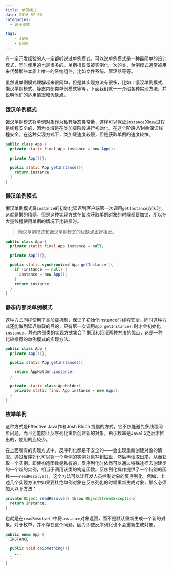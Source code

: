 ```yaml
---
title: 单例模式
date: 2016-07-06
categories:
  - 设计模式

tags:
    - Java
    - Enum
---
```


有一定开发经验的人一定都听说过单例模式，可以说单例模式是一种最简单的设计模式，同时使用的也是很多的。单例指仅仅被实例化一次的类，单例模式通常被用来代替那些本质上唯一的系统组件，比如文件系统、管理器等等。

<!--more-->

虽然说单例模式理解起来很简单，但是其实现方法有很多，比如：饿汉单例模式、懒汉单例模式、静态内部类单例模式等等，下面我们就一一介绍各种实现方法，并说明他们的适用情况和优缺点。

### 饿汉单例模式

饿汉单例模式将单例对象作为私有静态类常量，这样可以保证`instance`的`new`过程是线程安全的，因为类域是在类加载阶段进行初始化，在这个阶段JVM会保证线程安全。在这种实现方式下，类加载速度较慢，但是获取单例的速度较快。

```Java
public class App {
  private static final App instance = new App();

  private App(){};

  public static App getInstance(){
    return instance;
  }
}
```

### 懒汉单例模式

懒汉单例模式将`instance`的初始化延迟到客户端第一次调用`getInstance`方法时，这就是懒的精髓。但是这种实现方式在每次获取单例对象的时候都要加锁，所以在大量线程使用单例的情况下比较费时。

> 懒汉单例模式和饿汉单例模式的优缺点正好相反。

```Java
public class App {
  private static final App instance = null;

  private App(){};

  public static synchronized App getInstance(){
    if (instance == null) {
      instance = new App();
    }
    return instance;
  }
}
```

### 静态内部类单例模式

这种方式同样使用了类加载机制，保证了初始化instance时线程安全。同时这种方式还能做到延迟加载的目的，只有第一次调用`App getInstance()`时才会初始化`instance`，静态内部类的实现方式集合了懒汉和饿汉两种方法的优点，这是一种比较推荐的单例模式的实现方法。

```Java
public class App {
  private App(){};

  public static App getInstance(){

    return AppHolder.instance;
  }

  private static class AppHolder{
    private static final App instance = new App();
  }
}
```

### 枚举单例

 这种方式是Effective Java作者Josh Bloch 提倡的方式，它不仅能避免多线程同步问题，而且还能防止反序列化重新创建新的对象，由于枚举是Java1.5之后才推出的，使用的比较少。

 在上面所有的实现方式中，反序列化都是不安全的——会出现重新创建对象的情况。通过反序列化可以将一个单例的实例对象写到磁盘，然后再读取出来，从而获取一个实例。即使构造函数是私有的，反序列化时依然可以通过特殊途径去创建类的一个新的实例，相当于调用该类的构造函数。反序列化操作提供了一个特别的函数——`readResolve()`，这个方法可以让开发人员控制对象的反序列化。例如，上述几个实现方法中如果要杜绝单例对象在反序列化的时候重新生成对象，那么必须加入以下方法：

 ```Java
 private Object readResolve() throw ObjectStreamException{
   return instance;
 }
 ```

 也就是在`readResolve()`中将`instance`对象返回，而不是默认重新生成一个新的对象。对于枚举，并不存在这个问题，因为即使反序列化也不会重新生成对象。

```Java
public enum App {
  INSTANCE

  public void doSomething(){
    ...
  }
}
```
